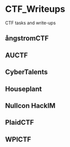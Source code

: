 # CTF_Writeups
CTF tasks and write-ups

## ångstromCTF
## AUCTF
## CyberTalents
## Houseplant
## Nullcon HackIM
## PlaidCTF
## WPICTF